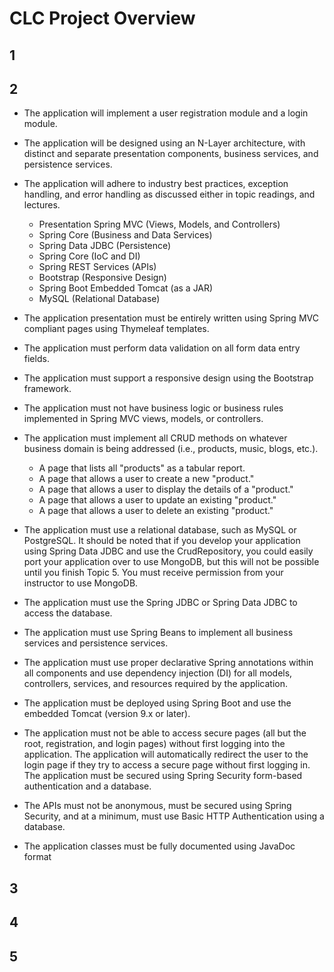# CLC Project Overview

## 1

## 2
- The application will implement a user registration module and a login module.

- The application will be designed using an N-Layer architecture, with distinct and separate presentation components, business services, and persistence services.

- The application will adhere to industry best practices, exception handling, and error handling as discussed either in topic readings, and lectures. 
  - Presentation Spring MVC (Views, Models, and Controllers)
  - Spring Core (Business and Data Services)
  - Spring Data JDBC (Persistence)
  - Spring Core (IoC and DI)
  - Spring REST Services (APIs)
  - Bootstrap (Responsive Design)
  - Spring Boot Embedded Tomcat (as a JAR)
  - MySQL (Relational Database)

- The application presentation must be entirely written using Spring MVC compliant pages using Thymeleaf templates.

- The application must perform data validation on all form data entry fields.
- The application must support a responsive design using the Bootstrap framework.
- The application must not have business logic or business rules implemented in Spring MVC views, models, or controllers.
- The application must implement all CRUD methods on whatever business domain is being addressed (i.e., products, music, blogs, etc.).
    - A page that lists all "products" as a tabular report.
    - A page that allows a user to create a new "product."
    - A page that allows a user to display the details of a "product."
    - A page that allows a user to update an existing "product."
    - A page that allows a user to delete an existing "product."
- The application must use a relational database, such as MySQL or PostgreSQL. It should be noted that if you develop your application using Spring Data JDBC and use the CrudRepository, you could easily port your application over to use MongoDB, but this will not be possible until you finish Topic 5. You must receive permission from your instructor to use MongoDB.
- The application must use the Spring JDBC or Spring Data JDBC to access the database.
- The application must use Spring Beans to implement all business services and persistence services.
- The application must use proper declarative Spring annotations within all components and use dependency injection (DI) for all models, controllers, services, and resources required by the application.
- The application must be deployed using Spring Boot and use the embedded Tomcat (version 9.x or later).
- The application must not be able to access secure pages (all but the root, registration, and login pages) without first logging into the application. The application will automatically redirect the user to the login page if they try to access a secure page without first logging in. The application must be secured using Spring Security form-based authentication and a database.
- The APIs must not be anonymous, must be secured using Spring Security, and at a minimum, must use Basic HTTP Authentication using a database.
- The application classes must be fully documented using JavaDoc format

## 3

## 4

## 5